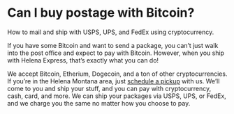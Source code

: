 Can I buy postage with Bitcoin?
===============================

How to mail and ship with USPS, UPS, and FedEx using cryptocurrency.

If you have some Bitcoin and want to send a package, you can’t just walk into the post office and expect to pay with Bitcoin. However, when you ship with Helena Express, that’s exactly what you can do!

We accept Bitcoin, Etherium, Dogecoin, and a ton of other cryptocurrencies. If you’re in the Helena Montana area, just [schedule a pickup](https://helena.express/schedule) with us. We’ll come to you and ship your stuff, and you can pay with cryptocurrency, cash, card, and more. We can ship your packages via USPS, UPS, or FedEx, and we charge you the same no matter how you choose to pay.